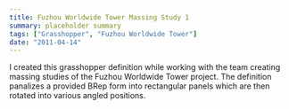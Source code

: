 ```yaml
---
title: Fuzhou Worldwide Tower Massing Study 1
summary: placeholder summary
tags: ["Grasshopper", "Fuzhou Worldwide Tower"]
date: "2011-04-14"
---
```


I created this grasshopper definition while working with the team creating massing studies of the Fuzhou Worldwide Tower project. The definition panalizes a provided BRep form into rectangular panels which are then rotated into various angled positions.
